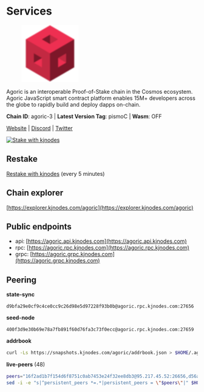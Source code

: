 # Services

<figure><img src="https://raw.githubusercontent.com/kj89/cosmos-images/main/logos/agoric.png" width="150" alt=""><figcaption></figcaption></figure>

Agoric is an interoperable Proof-of-Stake chain in the Cosmos ecosystem.  Agoric JavaScript smart contract platform enables 15M+ developers across the  globe to rapidly build and deploy dapps on-chain.

**Chain ID**: agoric-3 | **Latest Version Tag**: pismoC | **Wasm**: OFF

[Website](https://agoric.com) | [Discord](https://discord.com/invite/qDW8DRes4s) | [Twitter](https://twitter.com/agoric)

[![Stake with kjnodes](https://i.ibb.co/cr44Q8j/button-stake-with-kjnodes.png)](https://restake.app/agoric/agoricvaloper1ku5sm2twlsywdrp4wz3kfwgyrtqtp0lpr3nvk8)

## Restake

[Restake with kjnodes](https://restake.app/agoric/agoricvaloper1ku5sm2twlsywdrp4wz3kfwgyrtqtp0lpr3nvk8) (every 5 minutes)
## Chain explorer
[https://explorer.kjnodes.com/agoric](https://explorer.kjnodes.com/agoric)

## Public endpoints

* api: [https://agoric.api.kjnodes.com](https://agoric.api.kjnodes.com)
* rpc: [https://agoric.rpc.kjnodes.com](https://agoric.rpc.kjnodes.com)
* grpc: [https://agoric.grpc.kjnodes.com](https://agoric.grpc.kjnodes.com)

## Peering

**state-sync**

```text
d9bfa29e0cf9c4ce0cc9c26d98e5d97228f93b0b@agoric.rpc.kjnodes.com:27656
```

**seed-node**

```text
400f3d9e30b69e78a7fb891f60d76fa3c73f0ecc@agoric.rpc.kjnodes.com:27659
```

**addrbook**
```bash
curl -Ls https://snapshots.kjnodes.com/agoric/addrbook.json > $HOME/.agoric/config/addrbook.json
```

**live-peers** (48)
```bash
peers="16f2ad1b7f154d6f8751c0ab7453e24f32ee8db3@95.217.45.52:26656,d56af8cb0716909f9b804e7dec8c1d34ae4eed16@65.108.142.81:26676,1312bbbd4ed1e58b9e4eb1d7788187a4607915e9@165.22.199.234:26060,b37f20e94ab5164cfcc25c3ba5816ba5a272a22c@46.4.116.21:26656,63bd6649f80362ce513027d99ef32c826fdbd259@45.9.62.136:26656,15f63de308337b66d8918ffaa74c6e956991bee9@138.201.120.161:28357,1dfd1a8be38d892fa485e1b417bcf5f225b3f638@185.210.219.66:26656,3efcb97f428b94ff8575b4b7662336c9dec813a9@95.214.55.227:27106,1c9a5b1d34b9e6f184b2dcb18ed068cf0c282e50@51.79.98.163:26656,f095bb53006ebddcbbf29c8df70dddcba6419e36@142.93.145.13:26656,d9bfa29e0cf9c4ce0cc9c26d98e5d97228f93b0b@65.109.88.38:27656,ce4809e28b472c5f9ffab54898bfd68f615abb26@146.59.111.155:26656,fc5d5569cffd802c73f91df3fbe7f829e0bf132d@35.75.235.53:26656,8c30ee29afc4b77cf98222edcc3fe823cf1e8306@195.201.106.244:26656,0f642db2770d4dd3e0d030b2f14f1365e40f3b38@185.146.148.101:26657,ca4c3b9d0cf78d934a3b972c328db2e4a9a66c42@64.32.40.114:26656,db14f5d2281c82b89ea32538eaa838cfcc0d9a7e@15.235.9.223:26656,4cfac01c912d33f74cb7b66e8b7005aaae47fc2a@146.190.59.8:26060,8880e10d956bff921ef928794dcadcc22c7087b4@51.91.218.186:26656,125911b3993930f69c873e3d8e80763d91cefab7@195.14.6.156:26656,1bc9d0bc21a36cbe549088b49539b73e7580506b@89.58.3.166:26656,9ed68bef54712b46713ac755ab7a6e7ad30694ef@192.99.44.79:14456,0837c0dac0bb15e79e64207bb0fa5a9a6fa42ad4@178.62.116.62:26656,b31642a9bfb474aa7e53c7b91e0753f559d1d013@5.9.89.67:15634,e07945e91c6f9936e3dee73afd49d904be320c99@128.0.51.3:26656,320dd22ee85e2b68f891b670331eb9fec9dc419e@80.64.208.63:26656,f9fecaef6795f87ee30640671c591941f74bbb71@5.9.68.22:26656,0464c8dded70d01f5ab50a8d6047a6b27ddf2ccd@84.244.95.232:26656,a38a30c1dd31f63be2befd40b82964b215c3c288@165.22.251.28:26656,ee236040d06e78d70c3f34722407857615b1a755@34.66.30.56:26656,ebc272824924ea1a27ea3183dd0b9ba713494f83@195.3.220.135:27106,a70c51115e32312ded2ed3ae82a8a06657422753@35.215.32.174:26656,576e4e90b785fb16c129a0141b57342e51fd61b4@193.176.85.156:26656,68c9c4e8388ed6936ff147ffe6b9913e79328957@35.215.62.66:26656,5022bd3923ee72daa472b9ebee0e915f86f71f95@65.109.22.2:26656,47c35c8137ad2098e0b2a79077fea93a530034d8@185.144.83.130:26656,cef26a8de3aa31f1f4e63898b38667b0816f35d3@14.224.155.176:26656,d77d30c7a86c9a6013883d075493eaee365c3d48@213.135.246.90:26656,bb257b3a0829910477a3845430b6b1f7eb2b4235@34.146.189.78:26656,aede0d57cd77051cf1270675fa770c22e8074501@64.32.40.134:26656,5a8f6cd6a5348868a08849dc4fb45b6445b094ed@143.198.100.136:26656,711f6f36a6ec3924b6d721de6adce604092e59f2@116.202.226.169:26656,1d4d7b77e79c2dad9e8586df4f30c7b550f5d49b@13.40.153.111:26656,0e216cbbc65baedbb8732999f347255d5ac1debc@65.108.78.167:11656,4eea1e0a22d8d2ade108fc5f8e07d6d6e711e909@65.108.10.138:26656,f23a7b7610843cb8d4a6f1f6a44d08926ea86e6d@195.14.6.2:26015,9e673680df593d841b0e09c49f87409654d84ae9@95.217.202.49:37656,514bb2ef5e78d5533076c1e35b79d6dcc0b87b4a@18.142.177.75:26656"
sed -i -e "s|^persistent_peers *=.*|persistent_peers = \"$peers\"|" $HOME/.agoric/config/config.toml
```

